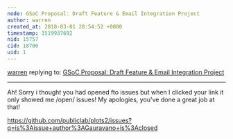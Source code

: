 ```yaml
---
node: GSoC Proposal: Draft Feature & Email Integration Project
author: warren
created_at: 2018-03-01 20:54:52 +0000
timestamp: 1519937692
nid: 15757
cid: 18706
uid: 1
---
```




[warren](../profile/warren) replying to: [GSoC Proposal: Draft Feature & Email Integration Project](../notes/gauravano/02-18-2018/gsoc-proposal-email-integration-project)

----
Ah! Sorry i thought you had opened fto issues but when I clicked your link it only showed me /open/ issues! My apologies, you've done a great job at that!

https://github.com/publiclab/plots2/issues?q=is%3Aissue+author%3AGauravano+is%3Aclosed